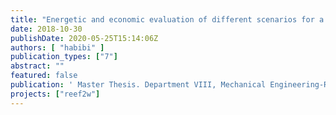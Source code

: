 ```yaml
---
title: "Energetic and economic evaluation of different scenarios for a biogas upgrading and power-to-gas technology at a wastewater treatment plant in Berlin"
date: 2018-10-30
publishDate: 2020-05-25T15:14:06Z
authors: [ "habibi" ]
publication_types: ["7"]
abstract: ""
featured: false
publication: ' Master Thesis. Department VIII, Mechanical Engineering-Renewable Energy. Beuth Hochschule für Technik Berlin'
projects: ["reef2w"]
---
```


